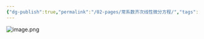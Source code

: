 ```yaml
---
{"dg-publish":true,"permalink":"/02-pages/常系数齐次线性微分方程/","tags":["personal/blog","math/高等数学/微分方程"]}
---
```


![image.png](https://yelanyanyu-img-bed.oss-cn-hangzhou.aliyuncs.com/img/blog/2024/10/20241013151512.png)
